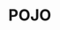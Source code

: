 
# POJO

<!-- 
PO、VO、DAO、BO、DTO、POJO能分清吗？ 
https://mp.weixin.qq.com/s/EYgGLNWdFjI-ZrVWk0XLJg
浅析 VO、DTO、DO、PO 的概念、区别和用处！ 
https://mp.weixin.qq.com/s/ZjbjcxiFo3a0Z9jv1DRypg


Java中 VO、 PO、DO、DTO、 BO、 QO、DAO、POJO的概念
https://www.cnblogs.com/wang-meng/p/5645405.html

PO,VO,DAO,BO,POJO 之间的区别你懂吗？ 
https://mp.weixin.qq.com/s/nRxsB44ibrIhqPCZ9HPQHA	
PO,VO,DAO,BO,POJO 之间的区别你懂吗？ 
https://mp.weixin.qq.com/s/12WqSC8L17lSmbohK6bzfg
 浅析 VO、DTO、DO、PO 的概念、区别和用处！ 
https://mp.weixin.qq.com/s/ZjbjcxiFo3a0Z9jv1DRypg


DO,DTO,VO,POJO 敖丙还不知道？ 
https://mp.weixin.qq.com/s/yUveVZ3QHxXMaxbm4ryHXQ
浅析 VO、DTO、DO、PO 的概念、区别和用处！ 
https://mp.weixin.qq.com/s/8Pqj4hOsTVmmveIEu1UI-A

https://zhuanlan.zhihu.com/p/94931336
-->


